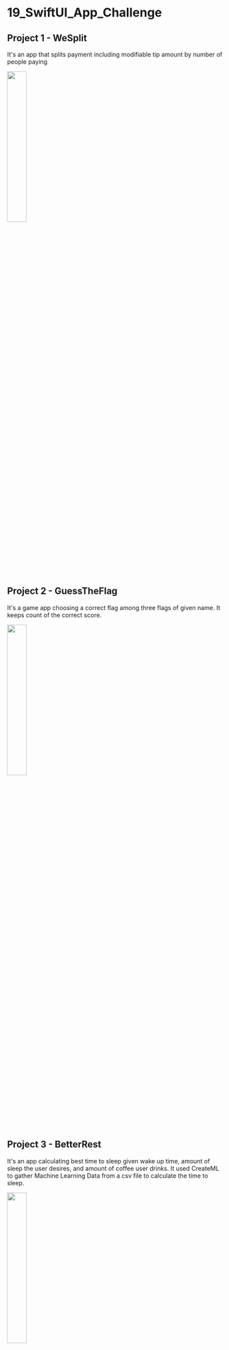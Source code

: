# 19_SwiftUI_App_Challenge

## Project 1 - WeSplit

It's an app that splits payment including modifiable tip amount by number of people paying

<img src = "https://user-images.githubusercontent.com/96804163/153926409-50e6088a-e561-4e48-8ad7-75d46c3828e2.png" width=30% height=30%>

## Project 2 - GuessTheFlag

It's a game app choosing a correct flag among three flags of given name. It keeps count of the correct score.

<img src = "https://user-images.githubusercontent.com/96804163/154109187-83d9a68f-5772-49a7-8810-31e40948a542.png" width=30% height=30%>

## Project 3 - BetterRest

It's an app calculating best time to sleep given wake up time, amount of sleep the user desires, and amount of coffee user drinks. It used
CreateML to gather Machine Learning Data from a csv file to calculate the time to sleep.

<img src = "https://user-images.githubusercontent.com/96804163/154330879-a8300fdb-a535-4e59-9ef9-aeef2cbbe3c5.png" width=30% height=30%>


## Project 4 - WordScramble

It's an app that provides a random 8 letters word and the user should find a new word using the given 8 letters.
A new word should be a valid word, not a duplicate.

<img src = "https://user-images.githubusercontent.com/96804163/154341708-ac9e50ae-1d30-40f4-8ddc-4561fa7c1d47.png" width=30% height=30%>

## Project 5 - iExpense

It's an app that keeps track of user's expense. It saves data in UserDafault. It has slide view of adding expense when button is pressed and can swipe the expense to delete.

<img src = "https://user-images.githubusercontent.com/96804163/154547568-4ed0427e-d7d3-49cb-92f2-56ed03621e00.png" width=30% height=30%> <img src = "https://user-images.githubusercontent.com/96804163/154547697-8b36fb2f-5c51-441a-af54-87151ccb5d85.png" width=30% height=30%>


## Project 6 - MoonShot

It's an app that shows Moon Missions from NASA, details of missions and astronauts were copied from Wikipedia. Data for missions and astronauts are saved as JSON file. It shows missions, mission details, and astronauts from the mission + details.

<img src = "https://user-images.githubusercontent.com/96804163/154738883-fb3d340e-86ee-48fb-bea7-a9888295b374.png" width=30% height=30%> <img src = "https://user-images.githubusercontent.com/96804163/154739037-9bb3d823-fbe3-4688-86a7-60358f25580c.png" width=30% height=30%> <img src = "https://user-images.githubusercontent.com/96804163/154739131-00f1380f-6edf-437f-a246-c238fc1df9e8.png" width=30% height=30%>

## Project 7 - CupcakeCorner

It's an app that orders cupcakes. You must enter order information to order your cupcakes. It saves data in reqres api for testing purpose.

<img src = "https://user-images.githubusercontent.com/96804163/154861012-f2d8fb6d-c68a-4672-b537-e28aacb92e55.png" width=30% height=30%> <img src = "https://user-images.githubusercontent.com/96804163/154861053-78c7cd22-7e36-4ae2-941b-c3c985fff16d.png" width=30% height=30%> <img src = "https://user-images.githubusercontent.com/96804163/154861071-45fc33c6-89f2-4b4a-a511-f11305d42c12.png" width=30% height=30%>

## Project 8 - Bookworm

It's an app that keep track of books user read. It uses CoreData to store and delete data for the book.

<img src = "https://user-images.githubusercontent.com/96804163/155018785-18d6fe44-6d34-4e10-a3ee-95b6873c3077.png" width=30% height=30%> <img src = "https://user-images.githubusercontent.com/96804163/155019023-b44babf1-c3c1-4979-b06c-e470de1f4e5b.png" width=30% height=30%> <img src = "https://user-images.githubusercontent.com/96804163/155019139-f38a59be-ee74-41d3-a16e-9ab5d6e8e198.png" width=30% height=30%>

## Project 9 - Instafilter

It's an app that let users to select an Image and filter the Image as the user wants and saves it back to the device. Learned how to deal with UI Kit Image handling and how to link between SwiftUI and UIKit.

<img src = "https://user-images.githubusercontent.com/96804163/155211984-70a2abff-3189-413b-9a02-84ae0882091d.png" width=30% height=30%> <img src = "https://user-images.githubusercontent.com/96804163/155212204-d86dc769-87f1-4977-8708-9ecbcad3a59a.png" width=30% height=30%><img src = "https://user-images.githubusercontent.com/96804163/155212363-8fcfa05d-85b4-4f3d-baf1-811f6f95356c.png" width=30% height=30%> 

## Project 10 - BucketList

It's an app that let users to select an place from a given map, mark it and edit or save the location. It provides nearby places (Data from wikipedia API)

Learned
  - MVVM Structure
  - Using authentification function using Apple's Face ID or other Biometrics.
  - Maps using MapKit

 <img src = "https://user-images.githubusercontent.com/96804163/155382452-84fa69b6-7b74-43b4-bf43-83ee57d1e094.png" width=30% height=30%><img src = "https://user-images.githubusercontent.com/96804163/155380977-24b21689-3e6a-4f57-854f-34254e19821d.png" width=30% height=30%> <img src = "https://user-images.githubusercontent.com/96804163/155381220-43eaaa37-8ce6-41b6-b118-ca6bc8006742.png" width=30% height=30%>

